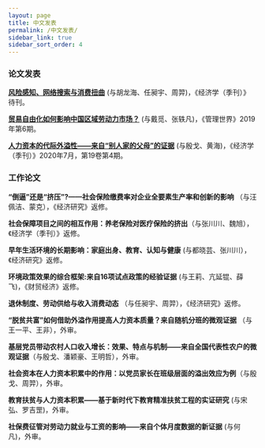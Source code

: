 ```yaml
---
layout: page
title: 中文发表
permalink: /中文发表/
sidebar_link: true
sidebar_sort_order: 4
---
```


### 论文发表
[**风险感知、网络搜索与消费扭曲**](http://scholar.pku.edu.cn/yizhou/publications/feng-xian-gan-zhi-wang-luo-sou-suo-yu-xiao-fei-niu-qu) (与胡龙海、任昶宇、周羿)，《经济学（季刊）》待刊。

[**贸易自由化如何影响中国区域劳动力市场？**](http://www.mwm.net.cn/fileCache/pdf/M/%e8%b4%b8%e6%98%93%e8%87%aa%e7%94%b1%e5%8c%96%e5%a6%82%e4%bd%95%e5%bd%b1%e5%93%8d%e4%b8%ad%e5%9b%bd%e5%8c%ba%e5%9f%9f%e5%8a%b3%e5%8a%a8%e5%8a%9b%e5%b8%82%e5%9c%ba_%e6%88%b4%e8%a7%85.pdf) (与戴觅、张轶凡)，《管理世界》2019年第6期。


[**人力资本的代际外溢性——来自“别人家的父母”的证据**](http://www.oaj.pku.edu.cn/jjx/CN/10.13821/j.cnki.ceq.2020.03.16#1) (与殷戈、黄海)，《经济学（季刊）》2020年7月，第19卷第4期。


### 工作论文
**“倒逼”还是“挤压”?——社会保险缴费率对企业全要素生产率和创新的影响** （与汪佩洁、蒙克），《经济研究》返修。

**社会保障项目之间的相互作用：养老保险对医疗保险的挤出**（与张川川、魏旭），《经济学（季刊）》返修。

**早年生活环境的长期影响：家庭出身、教育、认知与健康** (与都晓芸、张川川），《经济研究》返修。

**环境政策效果的综合框架:来自16项试点政策的经验证据** (与王莉、亢延锟、薛飞)，《财贸经济》返修。

**退休制度、劳动供给与收入消费动态** （与任昶宇、周羿），《经济研究》返修。

**“脱贫共富”如何借助外溢作用提高人力资本质量？来自随机分班的微观证据** （与王一平、王非），外审。 

**基层党员带动农村人口收入增长：效果、特点与机制——来自全国代表性农户的微观证据**（与殷戈、潘颖豪、王明哲），外审。

**社会资本在人力资本积累中的作用：以党员家长在班级层面的溢出效应为例**（与殷戈、周羿），外审。

**教育扶贫与人力资本积累——基于新时代下教育精准扶贫工程的实证研究** (与宋弘、罗吉罡)，外审。

**社保费征管对劳动力就业与工资的影响——来自个体月度数据的新证据** (与何凡)，外审。
